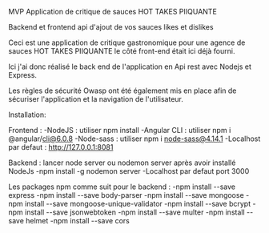 MVP Application de critique de sauces HOT TAKES PIIQUANTE

Backend et frontend api d'ajout de vos sauces likes et dislikes

Ceci est une application de critique gastronomique pour une agence de sauces HOT TAKES PIIQUANTE le côté front-end était ici déjà fourni.

Ici j'ai donc réalisé le back end de l'application en Api rest avec Nodejs et Express.

Les règles de sécurité Owasp ont été également mis en place afin de sécuriser l'application et la navigation de l'utilisateur.


Installation:

Frontend : 
-NodeJS : utiliser npm install
-Angular CLI : utiliser npm i @angular/cli@6.0.8
-Node-sass : utiliser npm i node-sass@4.14.1
-Localhost par defaut : http://127.0.0.1:8081

Backend : lancer node server ou nodemon server après avoir installé NodeJs
-npm install -g nodemon server
-Localhost par defaut port 3000

Les packages npm comme suit pour le backend :
-npm install --save express 
-npm install --save body-parser 
-npm install --save mongoose 
-npm install --save mongoose-unique-validator 
-npm install --save bcrypt 
-npm install --save jsonwebtoken 
-npm install --save multer 
-npm install --save helmet
-npm install --save cors
